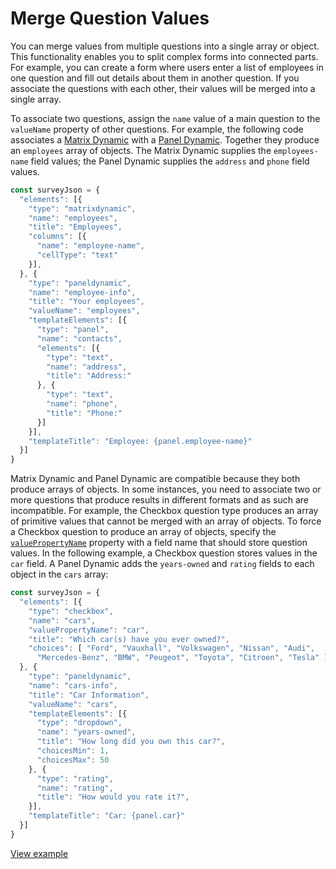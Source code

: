 # Merge Question Values

You can merge values from multiple questions into a single array or object. This functionality enables you to split complex forms into connected parts. For example, you can create a form where users enter a list of employees in one question and fill out details about them in another question. If you associate the questions with each other, their values will be merged into a single array.

To associate two questions, assign the `name` value of a main question to the `valueName` property of other questions. For example, the following code associates a [Matrix Dynamic](https://surveyjs.io/Documentation/Library?id=questionmatrixdynamicmodel) with a [Panel Dynamic](https://surveyjs.io/Documentation/Library?id=questionpaneldynamicmodel). Together they produce an `employees` array of objects. The Matrix Dynamic supplies the `employees-name` field values; the Panel Dynamic supplies the `address` and `phone` field values. 

```js
const surveyJson = {
  "elements": [{
    "type": "matrixdynamic",
    "name": "employees",
    "title": "Employees",
    "columns": [{
      "name": "employee-name",
      "cellType": "text"
    }],
  }, {
    "type": "paneldynamic",
    "name": "employee-info",
    "title": "Your employees",
    "valueName": "employees",
    "templateElements": [{
      "type": "panel",
      "name": "contacts",
      "elements": [{
        "type": "text",
        "name": "address",
        "title": "Address:"
      }, {
        "type": "text",
        "name": "phone",
        "title": "Phone:"
      }]
    }],
    "templateTitle": "Employee: {panel.employee-name}"
  }]
}
```

Matrix Dynamic and Panel Dynamic are compatible because they both produce arrays of objects. In some instances, you need to associate two or more questions that produce results in different formats and as such are incompatible. For example, the Checkbox question type produces an array of primitive values that cannot be merged with an array of objects. To force a Checkbox question to produce an array of objects, specify the [`valuePropertyName`](https://surveyjs.io/Documentation/Library?id=questioncheckboxmodel#valuePropertyName) property with a field name that should store question values. In the following example, a Checkbox question stores values in the `car` field. A Panel Dynamic adds the `years-owned` and `rating` fields to each object in the `cars` array:

```js
const surveyJson = {
  "elements": [{
    "type": "checkbox",
    "name": "cars",
    "valuePropertyName": "car",
    "title": "Which car(s) have you ever owned?",
    "choices": [ "Ford", "Vauxhall", "Volkswagen", "Nissan", "Audi",
      "Mercedes-Benz", "BMW", "Peugeot", "Toyota", "Citroen", "Tesla" ]
  }, {
    "type": "paneldynamic",
    "name": "cars-info",
    "title": "Car Information",
    "valueName": "cars",
    "templateElements": [{
      "type": "dropdown",
      "name": "years-owned",
      "title": "How long did you own this car?",
      "choicesMin": 1,
      "choicesMax": 50
    }, {
      "type": "rating",
      "name": "rating",
      "title": "How would you rate it?",
    }],
    "templateTitle": "Car: {panel.car}"
  }]
}
```

[View example](https://surveyjs.io/Examples/Library?id=survey-shareddata (linkStyle))